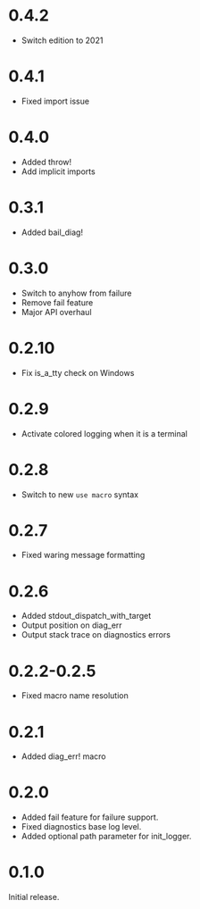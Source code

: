 0.4.2
=====

* Switch edition to 2021

0.4.1
=====

* Fixed import issue

0.4.0
=====

* Added throw!
* Add implicit imports

0.3.1
=====

* Added bail_diag!

0.3.0
=====

* Switch to anyhow from failure
* Remove fail feature
* Major API overhaul

0.2.10
======

* Fix is_a_tty check on Windows

0.2.9
=====

* Activate colored logging when it is a terminal

0.2.8
=====

* Switch to new `use macro` syntax

0.2.7
=====

* Fixed waring message formatting

0.2.6
=====

* Added stdout_dispatch_with_target
* Output position on diag_err
* Output stack trace on diagnostics errors

0.2.2-0.2.5
===========

* Fixed macro name resolution

0.2.1
=====

* Added diag_err! macro

0.2.0
=====

* Added fail feature for failure support.
* Fixed diagnostics base log level.
* Added optional path parameter for init_logger.

0.1.0
=====

Initial release.